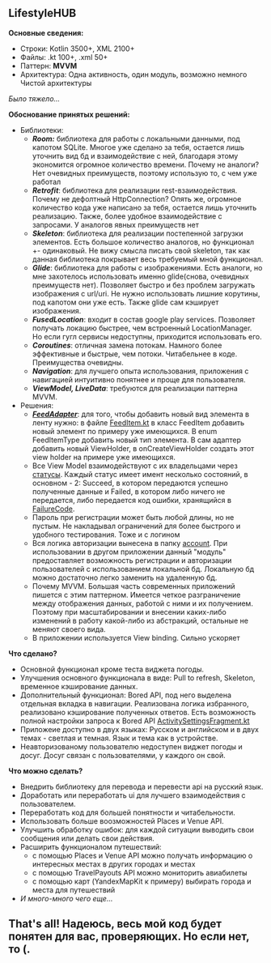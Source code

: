LifestyleHUB
------------
__Основные сведения:__
- Строки: Kotlin 3500+, XML 2100+
- Файлы: .kt 100+, .xml 50+
- Паттерн: __MVVM__
- Архитектура: Одна активность, один модуль, возможно немного Чистой архитектуры
  
*Было тяжело...*

__Обоснование принятых решений:__
- Библиотеки:
    - __*Room:*__ библиотека для работы с локальными данными, под капотом SQLite. Многое уже сделано за тебя, остается лишь уточнить вид бд и взаимодействие с ней, благодаря этому экономится огромное количество времени. Почему не аналоги? Нет очевидных преимуществ, поэтому использую то, с чем уже работал
    - __*Retrofit*__: библиотека для реализации rest-взаимодействия. Почему не дефолтный HttpConnection? Опять же, огромное количество кода уже написано за тебя, остается лишь уточнить реализацию. Также, более удобное взаимодействие с запросами. У аналогов явных преимуществ нет
    - __*Skeleton*__: библиотека для реализации постепенной загрузки элементов. Есть большое количество аналогов, но функционал +- одинаковый. Не вижу смысла писать свой skeleton, так как данная библиотека покрывает весь требуемый мной функционал.
    - __*Glide*__: библиотека для работы с изображениями. Есть аналоги, но мне захотелось использовать именно glide(снова, очевидных преимуществ нет). Позволяет быстро и без проблем загружать изображения с url/uri. Не нужно использовать лишние корутины, под капотом они уже есть. Также glide сам кэширует изображения.
    - __*FusedLocation*__: входит в состав google play services. Позволяет получать локацию быстрее, чем встроенный LocationManager. Но если гугл сервисы недоступны, приходится использовать его.
    - __*Coroutines*__: отличная замена потокам. Намного более эффективные и быстрые, чем потоки. Читабельнее в коде. Преимущества очевидны.
    - __*Navigation*__: для лучшего опыта использования, приложения с навигацией интуитивно понятнее и проще для пользователя.
    - __*ViewModel, LiveData*__: требуются для реализации паттерна MVVM.
- Решения:
    - [__*FeedAdapter*__](https://github.com/Central-University-IT-prod/mobile-Dayone-6/blob/main/app/src/main/java/ru/dayone/lifestylehub/adapters/FeedAdapter.kt): для того, чтобы добавить новый вид элемента в ленту нужно: в файле [FeedItem.kt](https://github.com/Central-University-IT-prod/mobile-Dayone-6/blob/main/app/src/main/java/ru/dayone/lifestylehub/utils/FeedItem.kt) в класс FeedItem добавить новый элемент по примеру уже имеющихся. В enum FeedItemType добавить новый тип элемента. В сам адаптер добавить новый ViewHolder, в onCreateViewHolder создать этот view holder на примере уже имеющихся.
    - Все View Model взаимодействуют с их владельцами через [статусы](https://github.com/Central-University-IT-prod/mobile-Dayone-6/tree/main/app/src/main/java/ru/dayone/lifestylehub/utils/status). Каждый статус имеет имент несколько состояний, в основном - 2: Succeed, в котором передаются успешно полученные данные и Failed, в котором либо ничего не передается, либо передается код ошибки, хранящийся в [FailureCode](https://github.com/Central-University-IT-prod/mobile-Dayone-6/blob/main/app/src/main/java/ru/dayone/lifestylehub/utils/FailureCode.kt).
    - Пароль при регистрации может быть любой длины, но не пустым. Не накладывал ограничений для более быстрого и удобного тестирования. Тоже и с логином
    - Вся логика авторизации вынесена в папку [account](https://github.com/Central-University-IT-prod/mobile-Dayone-6/tree/main/app/src/main/java/ru/dayone/lifestylehub/ui/account). При использовании в другом приложении данный "модуль" предоставляет возможность регистрации и авторизации пользователей с использованием локальной бд. Локальную бд можно достаточно легко заменить на удаленную бд.
    - Почему MVVM. Большая часть современных приложений пишется с этим паттерном. Имеется четкое разграничение между отображения данных, работой с ними и их получением. Поэтому при масштабировании и внесении каких-либо изменений в работу какой-либо из абстракций, остальные не меняют своего вида.
    - В приложении используется View binding. Сильно ускоряет 

__Что сделано?__
- Основной функционал кроме теста виджета погоды.
- Улучшения основного функционала в виде: Pull to refresh, Skeleton, временное кэширование данных.
- Дополнительный функционал: Bored API, под него выделена отдельная вкладка в навигации. Реализована логика избранного, реализовано кэширование полученных ответов. Есть возможность полной настройки запроса к Bored API [ActivitySettingsFragment.kt](https://github.com/Central-University-IT-prod/mobile-Dayone-6/blob/main/app/src/main/java/ru/dayone/lifestylehub/ui/activity_settings/ActivitySettingsFragment.kt)
- Приложеие доступно в двух языках: Русском и английском и в двух темах - светлая и темная. Язык и тема как в устройстве.
- Неавторизованому пользователю недоступен виджет погоды и досуг. Досуг связан с пользователями, у каждого он свой.

__Что можно сделать?__
- Внедрить библиотеку для перевода и перевести api на русский язык.
- Доработать или переработать ui для лучшего взаимодействия с пользователем.
- Переработать код для большей понятности и читабельности.
- Использовать больше воозможностей Places и Venue API.
- Улучшить обработку ошибок: для каждой ситуации выводить свои сообщения или делать свои действия.
- Расширить функционалом путешествий:
    - с помощью Places и Venue API можно получать информацию о интересных местах в других городах и местах
    - c помощью TravelPayouts API можно мониторить авиабилеты
    - с помощью карт (YandexMapKit к примеру) выбирать города и места для путешествий
- *И много-много чего еще...*

That's all! Надеюсь, весь мой код будет понятен для вас, проверяющих. Но если нет, то (.
-----------
